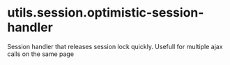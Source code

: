 # utils.session.optimistic-session-handler
Session handler that releases session lock quickly. Usefull for multiple ajax calls on the same page
